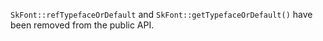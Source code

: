 `SkFont::refTypefaceOrDefault` and `SkFont::getTypefaceOrDefault()` have been removed from the
public API.
